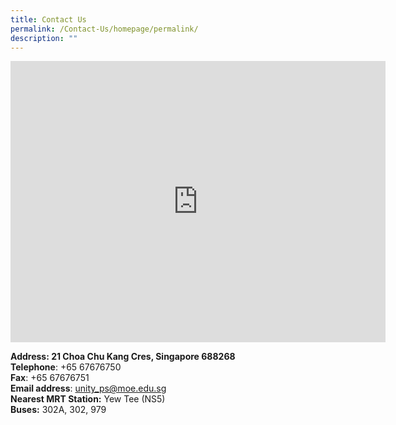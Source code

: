```yaml
---
title: Contact Us
permalink: /Contact-Us/homepage/permalink/
description: ""
---
```

<iframe loading="lazy" allowfullscreen="" style="border:0;" height="450" width="600" src="https://www.google.com/maps/embed?pb=!1m18!1m12!1m3!1d3988.621791539884!2d103.7451013140444!3d1.4032449989765954!2m3!1f0!2f0!3f0!3m2!1i1024!2i768!4f13.1!3m3!1m2!1s0x31da121de2369b27%3A0x74e5035d50e58a04!2sUnity%20Primary%20School!5e0!3m2!1sen!2ssg!4v1671774512604!5m2!1sen!2ssg"></iframe>

**Address: 21 Choa Chu Kang Cres, Singapore 688268**<br>
**Telephone**: +65 67676750<br>
**Fax**: +65 67676751<br>
**Email address**:&nbsp;[unity\_ps@moe.edu.sg](mailto:unity_ps@moe.edu.sg)
<br>**Nearest MRT Station:** Yew Tee (NS5)
<br>**Buses:** 302A, 302, 979